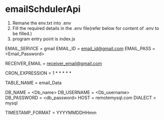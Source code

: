 # emailSchdulerApi

1) Remane the env.txt into .env
2) Fill the required details in the .env file(refer below for content of .env to be filled.)
3) program entry point is index.js

EMAIL_SERVICE = gmail
EMAIL_ID = <email_id@gmail.com>
EMAIL_PASS = <Email_Password>

RECEIVER_EMAIL = <receiver_email@gmail.com>

CRON_EXPRESSION = 1 * * * * *

TABLE_NAME = email_Data

DB_NAME = <Db_name>
DB_USERNAME = <Db_username>
DB_PASSWORD = <db_password>
HOST = remotemysql.com
DIALECT = mysql

TIMESTAMP_FORMAT = YYYYMMDDHHmm
